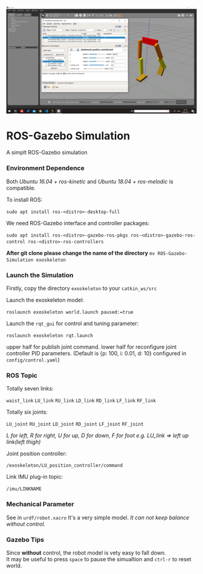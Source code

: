 ![demo](./img/2020-03-12.png)

# ROS-Gazebo Simulation  

A simplt ROS-Gazebo simulation 

### Environment Dependence

Both *Ubuntu 16.04 + ros-kinetic* and *Ubuntu 18.04 + ros-melodic* is compatible.

To install ROS:

`sudo apt install ros-<distro>-desktop-full`

We need ROS-Gazebo interface and controller packages:

`sudo apt install ros-<distro>-gazebo-ros-pkgs ros-<distro>-gazebo-ros-control ros-<distro>-ros-controllers` 

**After git clone please change the name of the directory** `mv ROS-Gazebo-Simulation exoskeleton`

### Launch the Simulation

Firstly, copy the directory `exoskeleton` to your `catkin_ws/src`

Launch the exoskeleton model:

`roslaunch exoskeleton world.launch paused:=true`

Launch the `rqt_gui` for control and tuning parameter:

`roslaunch exoskeleton rqt.launch`

upper half for publish joint command.
lower half for reconfigure joint controller PID parameters.
(Default is {p: 100, i: 0.01, d: 10} configured in `config/control.yaml`)

### ROS Topic 

Totally seven links:

`waist_link` `LU_link` `RU_link` `LD_link` `RD_link` `LF_link` `RF_link`

Totally six joints:

 `LU_joint` `RU_joint` `LD_joint` `RD_joint` `LF_joint` `RF_joint`

*L for left, R for right, U for up, D for down, F for foot*
*e.g. LU_link => left up link(left thigh)*

Joint position controller:

```
/exoskeleton/LU_position_controller/command
```

Link IMU plug-in topic:

`/imu/LINKNAME`

### Mechanical Parameter

See in `urdf/robot.xacro`
It's a very simple model.
*It can not keep balance _without_ control.*

### Gazebo Tips  

Since **without** control, the robot model is vety easy to fall down.  
It may be useful to press `space` to pause the simualtion and `ctrl-r` to reset world. 
